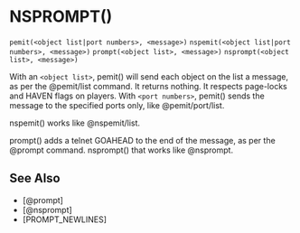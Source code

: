 # NSPROMPT()
`pemit(<object list|port numbers>, <message>)`
`nspemit(<object list|port numbers>, <message>)`
`prompt(<object list>, <message>)`
`nsprompt(<object list>, <message>)`

  With an `<object list>`, pemit() will send each object on the list a message, as per the @pemit/list command. It returns nothing. It respects page-locks and HAVEN flags on players. With `<port numbers>`, pemit() sends the message to the specified ports only, like @pemit/port/list.

  nspemit() works like @nspemit/list.

  prompt() adds a telnet GOAHEAD to the end of the message, as per the @prompt command. nsprompt() that works like @nsprompt.


## See Also
- [@prompt]
- [@nsprompt]
- [PROMPT_NEWLINES]

